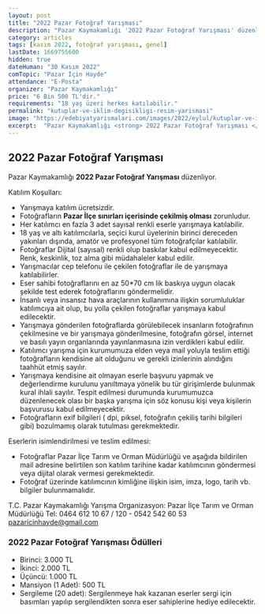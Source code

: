 ```yaml
---
layout: post
title: "2022 Pazar Fotoğraf Yarışması"
description: "Pazar Kaymakamlığı '2022 Pazar Fotoğraf Yarışması' düzenliyor."
category: articles
tags: [kasım 2022, fotoğraf yarışması, genel]
lastDate: 1669755600
hidden: true
dateHuman: "30 Kasım 2022"
comTopic: "Pazar İçin Hayde"
attendance: "E-Posta"
organizer: "Pazar Kaymakamlığı"
price: "6 Bin 500 TL'dir."
requirements: "18 yaş üzeri herkes katılabilir."
permalink: "kutuplar-ve-iklim-degisikligi-resim-yarismasi"
image: "https://edebiyatyarismalari.com/images/2022/eylul/kutuplar-ve-iklim-degisikligi-resim-yarismasi.jpg"
excerpt:  "Pazar Kaymakamlığı <strong> 2022 Pazar Fotoğraf Yarışması </strong> düzenliyor."
---
```


## 2022 Pazar Fotoğraf Yarışması
Pazar Kaymakamlığı **2022 Pazar Fotoğraf Yarışması** düzenliyor.  

Katılım Koşulları:
- Yarışmaya katılım ücretsizdir.
- Fotoğrafların **Pazar İlçe sınırları içerisinde çekilmiş olması** zorunludur.
- Her katılımcı en fazla 3 adet sayısal renkli eserle yarışmaya katılabilir.   
- 18 yaş ve altı katılımcılarla, seçici kurul üyelerinin birinci dereceden yakınları dışında, amatör ve profesyonel tüm fotoğrafçılar katılabilir.
- Fotoğraflar Dijital (sayısal) renkli olup baskılar kabul edilmeyecektir. Renk, keskinlik, toz alma gibi müdahaleler kabul edilir.
- Yarışmacılar cep telefonu ile çekilen fotoğraflar ile de yarışmaya katılabilirler.
- Eser sahibi fotoğraflarını en az 50*70 cm lik baskıya uygun olacak şekilde test ederek fotoğraflarını göndermelidir.
- İnsanlı veya insansız hava araçlarının kullanımına ilişkin sorumluluklar katılımcıya ait olup, bu yolla çekilen fotoğraflar yarışmaya kabul edilecektir.
- Yarışmaya gönderilen fotoğraflarda görülebilecek insanların fotoğrafının çekilmesine ve bir yarışmaya gönderilmesine, fotoğrafın görsel, internet ve basılı yayın organlarında yayınlanmasına izin verdikleri kabul edilir.
- Katılımcı yarışma için kurumumuza elden veya mail yoluyla teslim ettiği fotoğrafların kendisine ait olduğunu ve gerekli izinlerinin alındığını taahhüt etmiş sayılır.
- Yarışmaya kendisine ait olmayan eserle başvuru yapmak ve değerlendirme kurulunu yanıltmaya yönelik bu tür girişimlerde bulunmak kural ihlali sayılır. Tespit edilmesi durumunda kurumumuzca düzenlenecek olası bir başka yarışma için söz konusu kişi veya kişilerin başvurusu kabul edilmeyecektir.
- Fotoğrafların exif bilgileri ( dpi, piksel, fotoğrafın çekiliş tarihi bilgileri gibi) bozulmamış olarak tutulması gerekmektedir.


Eserlerin isimlendirilmesi ve teslim edilmesi:
- Fotoğraflar Pazar İlçe Tarım ve Orman Müdürlüğü ve aşağıda bildirilen mail adresine belirtilen son katılım tarihine kadar katılımcının göndermesi veya dijital olarak vermesi gerekmektedir.
- Fotoğraf üzerinde katılımcının kimliğine ilişkin isim, imza, logo, tarih vb. bilgiler bulunmamalıdır.

T.C. Pazar Kaymakamlığı
Yarışma Organizasyon: Pazar İlçe Tarım ve Orman Müdürlüğü
Tel: 0464 612 10 67 / 120  -   0542 542 60 53
pazaricinhayde@gmail.com


### 2022 Pazar Fotoğraf Yarışması Ödülleri
- Birinci: 3.000 TL
- İkinci: 2.000 TL
- Üçüncü: 1.000 TL
- Mansiyon (1 Adet): 500 TL
- Sergileme  (20 adet): Sergilenmeye hak kazanan eserler sergi için basımları yapılıp sergilendikten sonra eser sahiplerine hediye edilecektir.